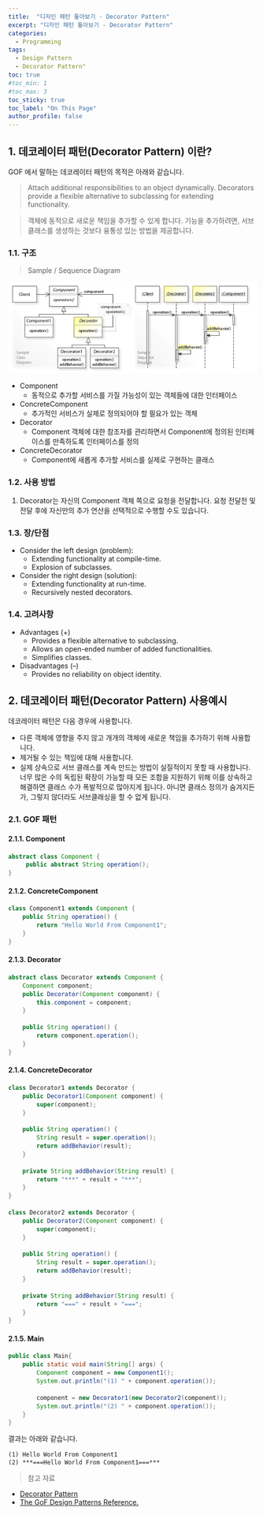 ```yaml
---
title:  "디자인 패턴 톺아보기 - Decorator Pattern"
excerpt: "디자인 패턴 톺아보기 - Decorator Pattern"
categories:
  - Programming
tags:
  - Design Pattern
  - Decorator Pattern"
toc: true
#toc_min: 1
#toc_max: 3
toc_sticky: true
toc_label: "On This Page"
author_profile: false
---
```


## 1. 데코레이터 패턴(Decorator Pattern) 이란?

GOF 에서 말하는 데코레이터 패턴의 목적은 아래와 같습니다.

> Attach additional responsibilities to an object dynamically. Decorators provide a flexible alternative to subclassing for extending functionality.

> 객체에 동적으로 새로운 책임을 추가할 수 있게 합니다. 기능을 추가하려면, 서브 클래스를 생성하는 것보다 융통성 있는 방법을 제공합니다.

### 1.1. 구조

> Sample / Sequence Diagram

![image](/assets/images/design_pattern/decorator_pattern.png)

* Component
    * 동적으로 추가할 서비스를 가질 가능성이 있는 객체들에 대한 인터페이스
* ConcreteComponent
    * 추가적인 서비스가 실제로 정의되어야 할 필요가 있는 객체
* Decorator
    * Component 객체에 대한 참조자를 관리하면서 Component에 정의된 인터페이스를 만족하도록 인터페이스를 정의
* ConcreteDecorator
    * Component에 새롭게 추가할 서비스를 실제로 구현하는 클래스
    
### 1.2. 사용 방법

1. Decorator는 자신의 Component 객체 쪽으로 요청을 전달합니다. 요청 전달전 및 전달 후에 자신만의 추가 연산을 선택적으로 수행할 수도 있습니다.

### 1.3. 장/단점

* Consider the left design (problem):
    * Extending functionality at compile-time.
    * Explosion of subclasses.
* Consider the right design (solution):
    * Extending functionality at run-time.
    * Recursively nested decorators.

### 1.4. 고려사항

* Advantages (+)
    * Provides a flexible alternative to subclassing.
    * Allows an open-ended number of added functionalities.
    * Simplifies classes.
* Disadvantages (–)
    * Provides no reliability on object identity.

## 2. 데코레이터 패턴(Decorator Pattern) 사용예시

데코레이터 패턴은 다음 경우에 사용합니다.

* 다른 객체에 영향을 주지 않고 개개의 객체에 새로운 책임을 추가하기 위해 사용합니다.
* 제거될 수 있는 책임에 대해 사용합니다.
* 실제 상속으로 서브 클래스를 계속 만드는 방법이 실질적이지 못할 때 사용합니다. 너무 많은 수의 독립된 확장이 가능할 때 모든 조합을 지원하기 위해 이를 상속하고 해결하면 클래스 수가 폭발적으로 많아지게 됩니다. 아니면 클래스 정의가 숨겨지든가, 그렇지 않더라도 서브클래싱을 할 수 없게 됩니다.

### 2.1. GOF 패턴

#### 2.1.1. Component

```java
abstract class Component { 
	 public abstract String operation();    
}
```

#### 2.1.2. ConcreteComponent

```java
class Component1 extends Component {
	public String operation() {
		return "Hello World From Component1";
	}
}
```

#### 2.1.3. Decorator

```java
abstract class Decorator extends Component {
	Component component;
	public Decorator(Component component) {
		this.component = component;
	}
	
	public String operation() {
		return component.operation();
	}
}
```

#### 2.1.4. ConcreteDecorator

```java
class Decorator1 extends Decorator {
	public Decorator1(Component component) {
		super(component);
	}
	
	public String operation() {
		String result = super.operation();
		return addBehavior(result);
	}
	
	private String addBehavior(String result) {
		return "***" + result + "***";
	}
}

class Decorator2 extends Decorator {
	public Decorator2(Component component) {
		super(component);
	}
	
	public String operation() {
		String result = super.operation();
		return addBehavior(result);
	}
	
	private String addBehavior(String result) {
		return "===" + result + "===";
	}
}
```

#### 2.1.5. Main

```java
public class Main{
	public static void main(String[] args) {
		Component component = new Component1();
		System.out.println("(1) " + component.operation());
		
		component = new Decorator1(new Decorator2(component));
		System.out.println("(2) " + component.operation());
	}
}
```

결과는 아래와 같습니다.

```
(1) Hello World From Component1
(2) ***===Hello World From Component1===***
```

> 참고 자료

* [Decorator Pattern](https://en.wikipedia.org/wiki/Decorator_pattern)
* [The GoF Design Patterns Reference.](http://w3sdesign.com/index0100.php)
